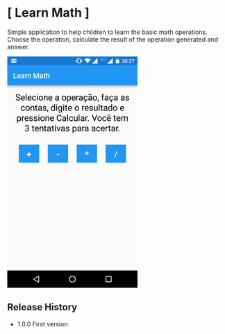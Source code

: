 <!--Repositório destinado ao projeto final do curso Android Development for Beginners.-->

# [ Learn Math ]

Simple application to help children to learn the basic math operations. Choose the operation, calculate the result of the operation generated and answer.

<!--a href="" target="_blank">[DOWNLOAD]</a-->

![demo](screenshots/demo.gif)

## Release History

* 1.0.0 First version
